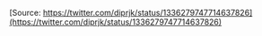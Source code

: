 [Source: https://twitter.com/diprjk/status/1336279747714637826](https://twitter.com/diprjk/status/1336279747714637826)